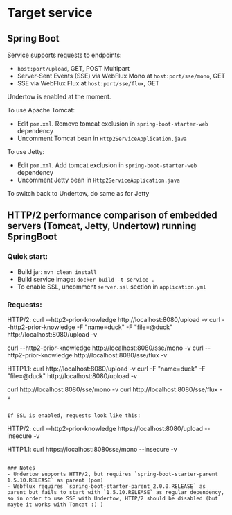 # Target service
## Spring Boot

Service supports requests to endpoints:
- `host:port/upload`, GET, POST Multipart
- Server-Sent Events (SSE) via WebFlux Mono at `host:port/sse/mono`, GET
- SSE via WebFlux Flux at `host:port/sse/flux`, GET

Undertow is enabled at the moment.

To use Apache Tomcat:
- Edit `pom.xml`. Remove tomcat exclusion in `spring-boot-starter-web` dependency
- Uncomment Tomcat bean in `Http2ServiceApplication.java`

To use Jetty:
- Edit `pom.xml`. Add tomcat exclusion in `spring-boot-starter-web` dependency
- Uncomment Jetty bean in `Http2ServiceApplication.java`

To switch back to Undertow, do same as for Jetty


## HTTP/2 performance comparison of embedded servers (Tomcat, Jetty, Undertow) running SpringBoot

### Quick start:

- Build jar: `mvn clean install`
- Build service image: `docker build -t service .`
- To enable SSL, uncomment `server.ssl` section in `application.yml`

### Requests:

HTTP/2:
curl --http2-prior-knowledge http://localhost:8080/upload -v
curl --http2-prior-knowledge -F "name=duck" -F "file=@duck" http://localhost:8080/upload -v

curl --http2-prior-knowledge http://localhost:8080/sse/mono -v
curl --http2-prior-knowledge http://localhost:8080/sse/flux -v

HTTP1.1:
curl http://localhost:8080/upload -v
curl -F "name=duck" -F "file=@duck" http://localhost:8080/upload -v

curl http://localhost:8080/sse/mono -v
curl http://localhost:8080/sse/flux -v
```

If SSL is enabled, requests look like this:
```
HTTP/2:
curl --http2-prior-knowledge https://localhost:8080/upload --insecure -v

HTTP1.1:
curl https://localhost:8080sse/mono --insecure -v
```

### Notes
- Undertow supports HTTP/2, but requires `spring-boot-starter-parent 1.5.10.RELEASE` as parent (pom)
- Webflux requires `spring-boot-starter-parent 2.0.0.RELEASE` as parent but fails to start with `1.5.10.RELEASE` as regular dependency,
so in order to use SSE with Undertow, HTTP/2 should be disabled (but maybe it works with Tomcat :) )
